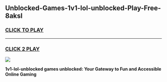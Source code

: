 
## Unblocked-Games-1v1-lol-unblocked-Play-Free-8aksl
<h3>
<a href="https://premium76.site?title=1v1-lol-unblocked&ref=21A">CLICK TO PLAY</a></h3>
<hr>

<h3>
<a href="https://premium76.site?title=1v1-lol-unblocked&ref=21A">CLICK 2 PLAY</a>
  
</h3>

<a href="https://premium76.site?title=1v1-lol-unblocked&ref=21A"><img src="https://clearcache.store/games.png"></a>


**1v1-lol-unblocked games unblocked: Your Gateway to Fun and Accessible Online Gaming**
